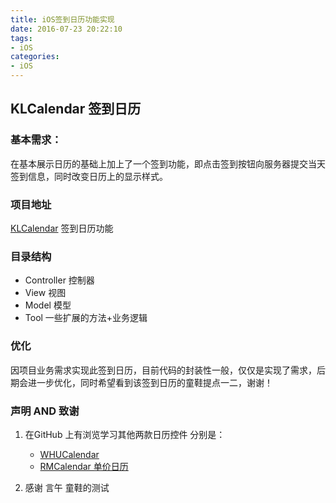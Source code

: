 ```yaml
---
title: iOS签到日历功能实现
date: 2016-07-23 20:22:10
tags:
- iOS
categories:
- iOS
---
```




## KLCalendar 签到日历

### 基本需求：

在基本展示日历的基础上加上了一个签到功能，即点击签到按钮向服务器提交当天签到信息，同时改变日历上的显示样式。

<!--more-->

### 项目地址

[KLCalendar](https://github.com/likenow/KLCalendar) 签到日历功能

### 目录结构  

- Controller  控制器
- View  视图
- Model  模型
- Tool  一些扩展的方法+业务逻辑 

### 优化

因项目业务需求实现此签到日历，目前代码的封装性一般，仅仅是实现了需求，后期会进一步优化，同时希望看到该签到日历的童鞋提点一二，谢谢！

### 声明 AND 致谢  

1. 在GitHub 上有浏览学习其他两款日历控件 分别是：

    - [WHUCalendar](https://github.com/tiger8888/WHUCalendar)
    - [RMCalendar 单价日历](https://github.com/chihaodong/RMCalendar)

2. 感谢 言午 童鞋的测试
